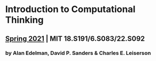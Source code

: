# Introduction to Computational Thinking
## [Spring 2021](https://computationalthinking.mit.edu) | MIT 18.S191/6.S083/22.S092
### by Alan Edelman, David P. Sanders & Charles E. Leiserson